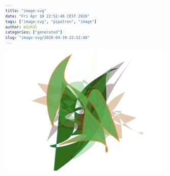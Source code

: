 ```yaml
---
title: "image-svg"
date: "Fri Apr 10 22:52:48 CEST 2020"
tags: ["image-svg", "pipotron", "image"]
author: m1ch3l
categories: ["generated"]
slug: "image-svg/2020-04-10-22:52:48"
---
```


![](image.svg)
